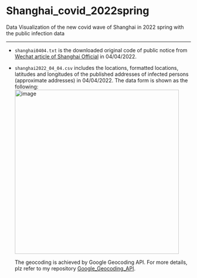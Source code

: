 # Shanghai_covid_2022spring
Data Visualization  of the new covid wave of Shanghai in 2022 spring with the public infection data 
    
-----------
    
- `shanghai0404.txt` is the downloaded original code of public notice from [Wechat article of Shanghai Official](https://mp.weixin.qq.com/s/MkKsQkgvUWbwj8z9jG_Zng) in 04/04/2022.
- `shanghai2022_04_04.csv` includes the locations, formatted locations, latitudes and longitudes of the published addresses of infected persons (approximate addresses) in 04/04/2022. The data form is shown as the following:         
  <img width="447" alt="image" src="https://user-images.githubusercontent.com/99280254/161906067-d0af524f-c356-4607-8331-f515bc7e66a1.png">

    The geocoding is achieved by Google Geocoding API. For more details, plz refer to my repository [Google_Geocoding_API](https://github.com/Liagogo/Google_Geocoding_API).
